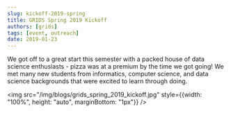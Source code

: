 ```yaml
---
slug: kickoff-2019-spring
title: GRIDS Spring 2019 Kickoff
authors: [grids]
tags: [event, outreach]
date: 2019-01-23
---
```


We got off to a great start this semester with a packed house of data science enthusiasts - pizza was at a premium by the time we got going! We met many new students from informatics, computer science, and data science backgrounds that were excited to learn through doing.

<!-- truncate -->

<img src="/img/blogs/grids_spring_2019_kickoff.jpg" style={{width: "100%", height: "auto", marginBottom: "1px"}} />